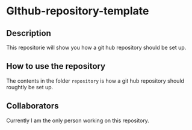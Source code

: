 # GIthub-repository-template

## Description

This repositorie will show you how a git hub repository should be set up.

## How to use the repository

The contents in the folder `repository` is how a git hub repository should roughtly be set up.

## Collaborators

Currently I am the only person working on this repository.
